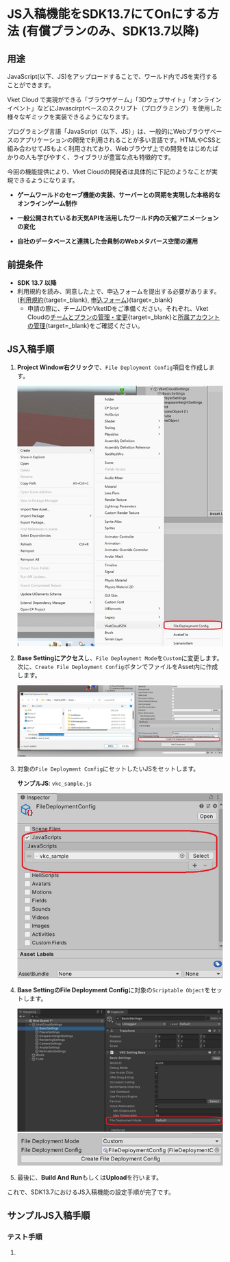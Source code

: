 # JS入稿機能をSDK13.7にてOnにする方法 (有償プランのみ、SDK13.7以降)

## 用途

JavaScript(以下、JS)をアップロードすることで、ワールド内でJSを実行することができます。

Vket Cloud で実現ができる「ブラウザゲーム」「3Dウェブサイト」「オンラインイベント」などにJavascirptベースのスクリプト（プログラミング）を使用した様々なギミックを実装できるようになります。

プログラミング言語「JavaScript（以下、JS）」は、一般的にWebブラウザベースのアプリケーションの開発で利用されることが多い言語です。HTMLやCSSと組み合わせてJSもよく利用されており、Webブラウザ上での開発をはじめたばかりの人も学びやすく、ライブラリが豊富な点も特徴的です。

今回の機能提供により、Vket Cloudの開発者は具体的に下記のようなことが実現できるようになります。

- **ゲームワールドのセーブ機能の実装、サーバーとの同期を実現した本格的なオンラインゲーム制作**

- **一般公開されているお天気APIを活用したワールド内の天候アニメーションの変化**

- **自社のデータベースと連携した会員制のWebメタバース空間の運用**

## 前提条件

- **SDK 13.7 以降**
- 利用規約を読み、同意した上で、申込フォームを提出する必要があります。([利用規約](https://account.vket.com/terms?locale=ja#vket-cloud){target=_blank}, [申込フォーム](https://forms.gle/4iUWipYhWMYCgsds7)){target=_blank}
   - 申請の際に、チームIDやVketIDをご準備ください。それぞれ、Vket Cloudの[チームとプランの管理・変更](https://cloud.vket.com/account/admin/team){target=_blank}と[所属アカウントの管理](https://cloud.vket.com/account/admin/member){target=_blank}をご確認ください。

## JS入稿手順
1. **Project Window右クリック**で、`File Deployment Config`項目を作成します。

   ![File Deployment Configの作成](img/JsUpload_1.jpg)

2. **Base Settingにアクセス**し、`File Deployment Mode`を`Custom`に変更します。次に、`Create File Deployment Config`ボタンでファイルをAsset内に作成します。

   ![File Deployment Modeの設定](img/JsUpload_2.jpg)

3. 対象の`File Deployment Config`にセットしたいJSをセットします。

   **サンプルJS**: `vkc_sample.js`

   ![JSのセット](img/JsUpload_3.jpg)

4. **Base SettingのFile Deployment Config**に対象の`Scriptable Object`をセットします。

   ![Scriptable Objectのセット](img/JsUpload_4.jpg)
   ![Scriptable Objectのセット](img/JsUpload_5.jpg)

5. 最後に、**Build And Run**もしくは**Upload**を行います。

これで、SDK13.7におけるJS入稿機能の設定手順が完了です。


## サンプルJS入稿手順
### テスト手順

1. 